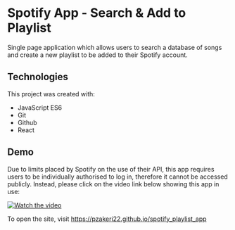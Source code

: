 # Spotify App - Search & Add to Playlist

Single page application which allows users to search a database of songs and create a new playlist to be added to their Spotify account.

## Technologies

This project was created with:
- JavaScript ES6
- Git
- Github
- React

## Demo

Due to limits placed by Spotify on the use of their API, this app requires users to be individually authorised to log in, therefore it cannot be accessed publicly. Instead, please click on the video link below showing this app in use:

[![Watch the video](https://postimg.cc/9z1bsgZX)](https://user-images.githubusercontent.com/92223059/181062140-14a675c8-686b-4903-a5c3-1fe285efbce0.mp4)

To open the site, visit https://pzakeri22.github.io/spotify_playlist_app 




